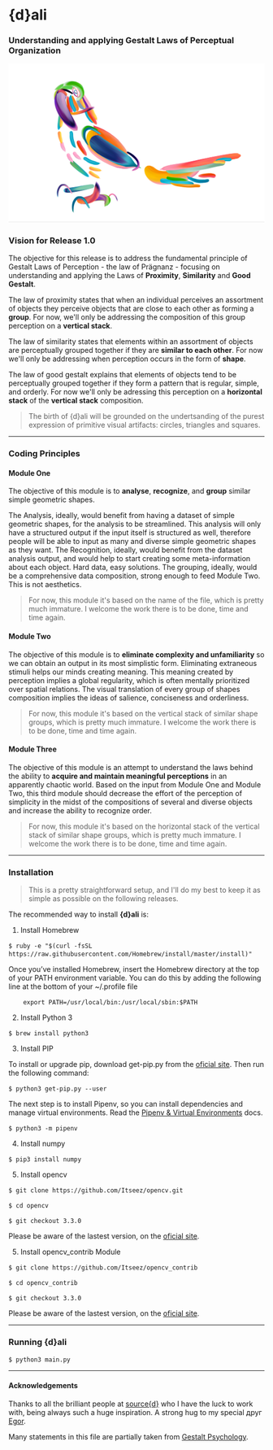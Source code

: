 # {d}ali

### Understanding and applying Gestalt Laws of Perceptual Organization

![{d}ali](assets/{d}ali.png)

### Vision for Release 1.0

The objective for this release is to address the fundamental principle of Gestalt Laws of Perception - the law of Prägnanz - focusing on understanding and applying the Laws of **Proximity**, **Similarity** and **Good Gestalt**.

The law of proximity states that when an individual perceives an assortment of objects they perceive objects that are close to each other as forming a **group**. For now, we'll only be addressing the composition of this group perception on a **vertical stack**. 

The law of similarity states that elements within an assortment of objects are perceptually grouped together if they are **similar to each other**. For now we'll only be addressing when perception occurs in the form of **shape**.

The law of good gestalt explains that elements of objects tend to be perceptually grouped together if they form a pattern that is regular, simple, and orderly. For now we'll only be adressing this perception on a **horizontal stack** of the **vertical stack** composition.

> The birth of {d}ali will be grounded on the undertsanding of the purest expression of primitive visual artifacts: circles, triangles and squares. 

---

### Coding Principles

#### Module One

The objective of this module is to **analyse**, **recognize**, and **group** similar simple geometric shapes.

The Analysis, ideally, would benefit from having a dataset of simple geometric shapes, for the analysis to be streamlined. This analysis will only have a structured output if the input itself is structured as well, therefore people will be able to input as many and diverse simple geometric shapes as they want. The Recognition, ideally, would benefit from the dataset analysis output, and would help to start creating some meta-information about each object. Hard data, easy solutions. The grouping, ideally, would be a comprehensive data composition, strong enough to feed Module Two. This is not aesthetics.

> For now, this module it's based on the name of the file, which is pretty much immature. I welcome the work there is to be done, time and time again.

#### Module Two

The objective of this module is to **eliminate complexity and unfamiliarity** so we can obtain an output in its most simplistic form. Eliminating extraneous stimuli helps our minds creating meaning. This meaning created by perception implies a global regularity, which is often mentally prioritized over spatial relations. The visual translation of every group of shapes composition implies the ideas of salience, conciseness and orderliness.

> For now, this module it's based on the vertical stack of similar shape groups, which is pretty much immature. I welcome the work there is to be done, time and time again. 

#### Module Three

The objective of this module is an attempt to understand the laws behind the ability to **acquire and maintain meaningful perceptions** in an apparently chaotic world. Based on the input from Module One and Module Two, this third module should decrease the effort of the perception of simplicity in the midst of the compositions of several and diverse objects and increase the ability to recognize order.  

> For now, this module it's based on the horizontal stack of the vertical stack of similar shape groups, which is pretty much immature. I welcome the work there is to be done, time and time again. 

---

### Installation

> This is a pretty straightforward setup, and I'll do my best to keep it as simple as possible on the following releases.

The recommended way to install **{d}ali** is:

1) Install Homebrew

```
$ ruby -e "$(curl -fsSL https://raw.githubusercontent.com/Homebrew/install/master/install)"
```

Once you’ve installed Homebrew, insert the Homebrew directory at the top of your PATH environment variable. You can do this by adding the following line at the bottom of your ~/.profile file

```
	export PATH=/usr/local/bin:/usr/local/sbin:$PATH
```

2) Install Python 3

```
$ brew install python3
```

3) Install PIP

To install or upgrade pip, download get-pip.py from the [oficial site](https://pip.pypa.io/en/latest/installing/). Then run the following command:

```
$ python3 get-pip.py --user 
```

The next step is to install Pipenv, so you can install dependencies and manage virtual environments. Read the [Pipenv & Virtual Environments](http://docs.python-guide.org/en/latest/dev/virtualenvs/#virtualenvironments-ref) docs. 

```
$ python3 -m pipenv
```

4) Install numpy

```
$ pip3 install numpy
```

5) Install opencv

```
$ git clone https://github.com/Itseez/opencv.git
```

```
$ cd opencv
```

```
$ git checkout 3.3.0
```

Please be aware of the lastest version, on the [oficial site](https://opencv.org/).

5) Install opencv_contrib Module

```
$ git clone https://github.com/Itseez/opencv_contrib
```

```
$ cd opencv_contrib
```

```
$ git checkout 3.3.0
```

Please be aware of the lastest version, on the [oficial site](https://github.com/opencv/opencv_contrib/releases).

---

### Running {d}ali

```
$ python3 main.py
```

---

#### Acknowledgements

Thanks to all the brilliant people at [source{d}](https://sourced.tech/) who I have the luck to work with, being always such a huge inspiration. A strong hug to my special друг [Egor](https://github.com/EgorBu).

Many statements in this file are partially taken from [Gestalt Psychology](https://en.wikipedia.org/wiki/Gestalt_psychology).
